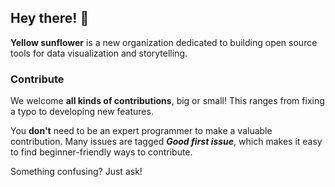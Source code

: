 ## Hey there! 🌻

**Yellow sunflower** is a new organization dedicated to building open source tools for data visualization and storytelling.

### Contribute

We welcome **all kinds of contributions**, big or small! This ranges from fixing a typo to developing new features.

You **don't** need to be an expert programmer to make a valuable contribution. Many issues are tagged **_Good first issue_**, which makes it easy to find beginner-friendly ways to contribute.

Something confusing? Just ask!
